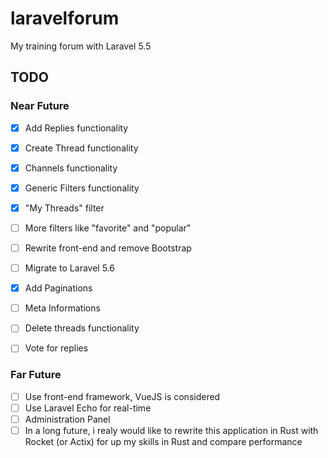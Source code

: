 # laravelforum

My training forum with Laravel 5.5

## TODO

### Near Future

- [x] Add Replies functionality
- [x] Create Thread functionality
- [x] Channels functionality
- [x] Generic Filters functionality
- [x] "My Threads" filter
- [ ] More filters like "favorite" and "popular"
- [ ] Rewrite front-end and remove Bootstrap
- [ ] Migrate to Laravel 5.6
- [x] Add Paginations
- [ ] Meta Informations
- [ ] Delete threads functionality
- [ ] Vote for replies



### Far Future
- [ ] Use front-end framework, VueJS is considered
- [ ] Use Laravel Echo for real-time
- [ ] Administration Panel
- [ ] In a long future, i realy would like to rewrite this application in Rust with Rocket (or Actix) for up my skills in Rust and compare performance
